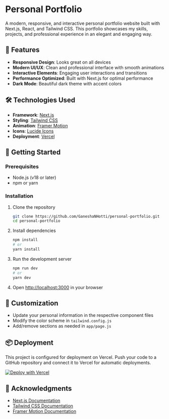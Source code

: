 # Personal Portfolio

A modern, responsive, and interactive personal portfolio website built with Next.js, React, and Tailwind CSS. This portfolio showcases my skills, projects, and professional experience in an elegant and engaging way.

## 🚀 Features

- **Responsive Design**: Looks great on all devices
- **Modern UI/UX**: Clean and professional interface with smooth animations
- **Interactive Elements**: Engaging user interactions and transitions
- **Performance Optimized**: Built with Next.js for optimal performance
- **Dark Mode**: Beautiful dark theme with accent colors

## 🛠️ Technologies Used

- **Framework**: [Next.js](https://nextjs.org/)
- **Styling**: [Tailwind CSS](https://tailwindcss.com/)
- **Animation**: [Framer Motion](https://www.framer.com/motion/)
- **Icons**: [Lucide Icons](https://lucide.dev/)
- **Deployment**: [Vercel](https://vercel.com/)

## 🚀 Getting Started

### Prerequisites

- Node.js (v18 or later)
- npm or yarn

### Installation

1. Clone the repository
   ```bash
   git clone https://github.com/GaneshaNHotti/personal-portfolio.git
   cd personal-portfolio
   ```

2. Install dependencies
   ```bash
   npm install
   # or
   yarn install
   ```

3. Run the development server
   ```bash
   npm run dev
   # or
   yarn dev
   ```

4. Open [http://localhost:3000](http://localhost:3000) in your browser

## 🎨 Customization

- Update your personal information in the respective component files
- Modify the color scheme in `tailwind.config.js`
- Add/remove sections as needed in `app/page.js`

## 📦 Deployment

This project is configured for deployment on Vercel. Push your code to a GitHub repository and connect it to Vercel for automatic deployments.

[![Deploy with Vercel](https://vercel.com/button)](https://vercel.com/new/clone?repository-url=https%3A%2F%2Fgithub.com%2FGaneshaNHotti%2Fpersonal-portfolio)


## 🙏 Acknowledgments

- [Next.js Documentation](https://nextjs.org/docs)
- [Tailwind CSS Documentation](https://tailwindcss.com/docs)
- [Framer Motion Documentation](https://www.framer.com/motion/)
